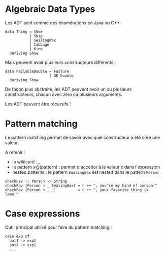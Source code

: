 # Algebraic Data Types

Les ADT sont comme des énumérations en Java ou C++ :
```
data Thing = Shoe 
           | Ship 
           | SealingWax 
           | Cabbage 
           | King
  deriving Show
```

Mais peuvent avoir plusieurs constructeurs différents : 
```
data FailableDouble = Failure
                    | OK Double
  deriving Show
```

De façon plus abstraite, les ADT peuvent avoir un ou plusieurs constructeurs, chacun avec zéro ou plusieurs arguments. 

Les ADT peuvent être récursifs ! 

# Pattern matching

Le pattern matching permet de savoir avec quel constructeur a été créé une valeur.

A retenir :
- la wildcard : _
- le pattern x@(pattern) : permet d'accéder à la valeur x dans l'expression
- nested patterns : le pattern `SealingWax` est nested dans le pattern `Person` 
```
checkFav :: Person -> String
checkFav (Person n _ SealingWax) = n ++ ", you're my kind of person!"
checkFav (Person n _ _)          = n ++ ", your favorite thing is lame."
```

# Case expressions

Outil principal utilisé pour faire du pattern matching :
``` 
case exp of
  pat1 -> exp1
  pat2 -> exp2
  ...
```



